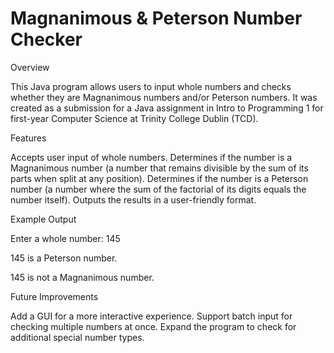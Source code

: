 # Magnanimous & Peterson Number Checker

Overview

This Java program allows users to input whole numbers and checks whether they are Magnanimous numbers and/or Peterson numbers. It was created as a submission for a Java assignment in Intro to Programming 1 for first-year Computer Science at Trinity College Dublin (TCD).

Features

Accepts user input of whole numbers.
Determines if the number is a Magnanimous number (a number that remains divisible by the sum of its parts when split at any position).
Determines if the number is a Peterson number (a number where the sum of the factorial of its digits equals the number itself).
Outputs the results in a user-friendly format.

Example Output

Enter a whole number: 145

145 is a Peterson number.

145 is not a Magnanimous number.

Future Improvements

Add a GUI for a more interactive experience.
Support batch input for checking multiple numbers at once.
Expand the program to check for additional special number types.
